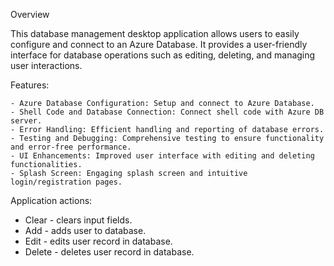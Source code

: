 Overview

This database management desktop application allows users to easily configure and connect to an Azure Database. It provides a user-friendly interface for database operations such as editing, deleting, and managing user interactions.

Features:

    - Azure Database Configuration: Setup and connect to Azure Database.
    - Shell Code and Database Connection: Connect shell code with Azure DB server.
    - Error Handling: Efficient handling and reporting of database errors.
    - Testing and Debugging: Comprehensive testing to ensure functionality and error-free performance.
    - UI Enhancements: Improved user interface with editing and deleting functionalities.
    - Splash Screen: Engaging splash screen and intuitive login/registration pages.

Application actions:

- Clear - clears input fields.
- Add - adds user to database.
- Edit - edits user record in database.
- Delete - deletes user record in database.
